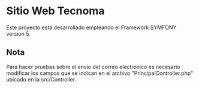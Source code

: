 # Sitio Web Tecnoma 
Este proyecto está desarrollado empleando el Framework SYMFONY version 5.

## Nota
Para hacer pruebas sobre el envio del correo electrónico es necesario modificar los campos que se indican en el archivo "PrincipalController.php"
ubicado en la src/Controller.
